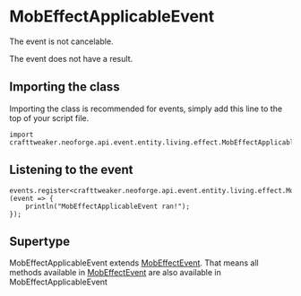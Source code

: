 # MobEffectApplicableEvent

The event is not cancelable.

The event does not have a result.

## Importing the class

Importing the class is recommended for events, simply add this line to the top of your script file.
```zenscript
import crafttweaker.neoforge.api.event.entity.living.effect.MobEffectApplicableEvent;
```


## Listening to the event

```zenscript
events.register<crafttweaker.neoforge.api.event.entity.living.effect.MobEffectApplicableEvent>(event => {
    println("MobEffectApplicableEvent ran!");
});
```


## Supertype

MobEffectApplicableEvent extends [MobEffectEvent](/neoforge/api/event/entity/living/effect/MobEffectEvent). That means all methods available in [MobEffectEvent](/neoforge/api/event/entity/living/effect/MobEffectEvent) are also available in MobEffectApplicableEvent

